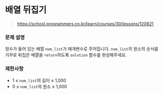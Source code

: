 # 배열 뒤집기

> https://school.programmers.co.kr/learn/courses/30/lessons/120821

### 문제 설명

정수가 들어 있는 배열 `num_list`가 매개변수로 주어집니다. `num_list`의 원소의 순서를 거꾸로 뒤집은 배열을 `return`하도록 `solution` 함수를 완성해주세요.

### 제한사항

- 1 ≤ `num_list`의 길이 ≤ 1,000
- 0 ≤ `num_list`의 원소 ≤ 1,000

